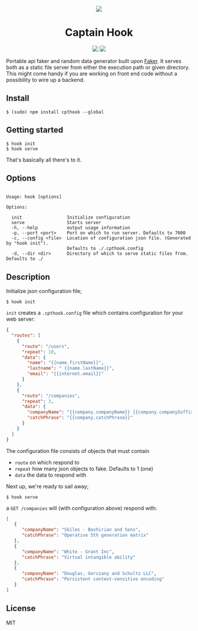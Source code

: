 <p align="center">
<img src="http://i.imgur.com/oz5mpCu.png?1"><br/>
<h1 align="center">Captain Hook</h1>
</p>
<p align="center">
<a href="https://travis-ci.org/victorzki/hook"><img src="https://travis-ci.org/victorzki/hook.svg?branch=master"></a>
<a href="https://badge.fury.io/js/cpthook"><img src="https://badge.fury.io/js/cpthook.svg"></a>
</p>

Portable api faker and random data generator built upon [Faker](https://www.npmjs.com/package/Faker). It serves both as a static file server from either the execution path or given directory. This might come handy if you are working on front end code without a possibility to wire up a backend.
## Install
```
$ (sudo) npm install cpthook --global
```
## Getting started
```
$ hook init
$ hook serve
```
That's basically all there's to it.
## Options
```

Usage: hook [options]

Options:

  init                 Initialize configuration
  serve                Starts server
  -h, --help           output usage information
  -p, --port <port>    Port on which to run server. Defaults to 7000
  -c, --config <file>  Location of configuration json file. (Generated by "hook init").
                       Defaults to ./.cpthook.config
  -d, --dir <dir>      Directory of which to serve static files from. Defaults to ./

```
## Description
Initialize json configuration file;
```
$ hook init
```
`init` creates a `.cpthook.config` file which contains configuration for your web server:
```json
{
  "routes": [
    {
      "route": "/users",
      "repeat": 10,
      "data": {
        "name": "{{name.firstName}}",
        "lastname": " {{name.lastName}}",
        "email": "{{internet.email}}"
      }
    },
    {
      "route": "/companies",
      "repeat": 3,
      "data": {
        "companyName": "{{company.companyName}} {{company.companySuffix}}",
        "catchPhrase": "{{company.catchPhrase}}"
      }
    }
  ]
}
```

The configuration file consists of objects that must contain
- `route` on which respond to
- `repeat` how many json objects to fake. Defaults to 1 (one)
- `data` the data to respond with

Next up, we're ready to sail away;
```
$ hook serve
```
a `GET /companies` will (with configuration above) respond with:
```json
[
   {
      "companyName": "Skiles - Bashirian and Sons",
      "catchPhrase": "Operative 5th generation matrix"
   },
   {
      "companyName": "White - Grant Inc",
      "catchPhrase": "Virtual intangible ability"
   },
   {
      "companyName": "Douglas, Gorczany and Schultz LLC",
      "catchPhrase": "Persistent context-sensitive encoding"
   }
]
```
## License
MIT

